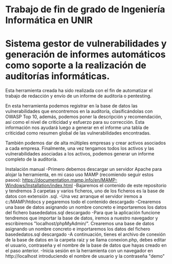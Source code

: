 # Trabajo de fin de grado de Ingeniería Informática en UNIR
# Sistema gestor de vulnerabilidades y generación de informes automáticos como soporte a la realización de auditorías informáticas.


Esta herramienta creada ha sido realizada con el fin de automatizar el trabajo de redacción y envío de un informe de auditoría o pentesting.

En esta herramienta podemos registrar en la base de datos las vulnerabilidades que encontremos en la auditoría, clasificándolas con OWASP Top 10, además, podemos poner la descripción y recomendación, así como el nivel de criticidad y esfuerzo para su corrección. Esta información nos ayudará luego a generar en el informe una tabla de criticidad como resumen global de las vulnerabilidades encontradas.

También podemos dar de alta múltiples empresas y crear activos asociados a cada empresa.
Finalmente, una vez tengamos todos los activos y las vulnerabilidades asociadas a los activos, podemos generar un informe completo de la auditoría.

Instalación manual
-Primero debemos descargar un servidor Apache para alojar la herramienta, en mi caso uso MAMP (recomiendo seguir estos pasos): https://documentation.mamp.info/en/MAMP-Windows/Installation/index.html
-Bajaremos el contenido de este repositorio y tendremos 3 carpetas y varios ficheros, uno de los ficheros es la base de datos con extensión .sql.
-Una vez arranque el servidor iremos a c:/MAMP/htdocs y pegaremos todo el contenido descargado
-Crearemos una base de datos asignando un nombre concreto e importaremos los datos del fichero basededatos.sql descargado
-Para que la aplicación funcione tendremos que importar la base de datos, iremos a nuestro navegador y escribiremos "localhost/phpMyAdmin/". Crearemos una base de datos asignando un nombre concreto e importaremos los datos del fichero basededatos.sql descargado
-A continuación, tienes el archivo de conexión de la base de datos en la carpeta raiz y se llama conexion.php, debes editar el usuario, contraseña y el nombre de la base de datos que hayas creado en el paso anterior.
-Inicia sesión en la herramienta con un navegador en http://localhost introduciendo el nombre de usuario y la contraseña "demo"
